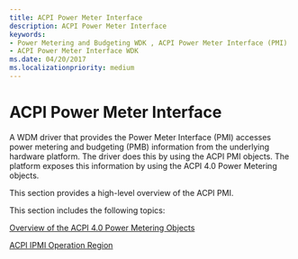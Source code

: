 ```yaml
---
title: ACPI Power Meter Interface
description: ACPI Power Meter Interface
keywords:
- Power Metering and Budgeting WDK , ACPI Power Meter Interface (PMI)
- ACPI Power Meter Interface WDK
ms.date: 04/20/2017
ms.localizationpriority: medium
---
```


# ACPI Power Meter Interface


A WDM driver that provides the Power Meter Interface (PMI) accesses power metering and budgeting (PMB) information from the underlying hardware platform. The driver does this by using the ACPI PMI objects. The platform exposes this information by using the ACPI 4.0 Power Metering objects.

This section provides a high-level overview of the ACPI PMI.

This section includes the following topics:

[Overview of the ACPI 4.0 Power Metering Objects](overview-of-the-acpi-4-0-power-metering-objects.md)

[ACPI IPMI Operation Region](acpi-ipmi-operation-region.md)

 

 




